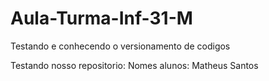 # Aula-Turma-Inf-31-M
Testando e conhecendo o versionamento de codigos

Testando nosso repositorio:
Nomes alunos: Matheus Santos


